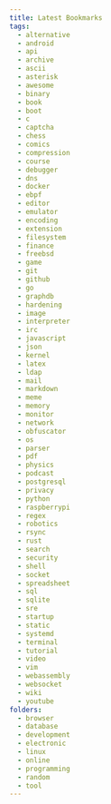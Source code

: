 ```yaml
---
title: Latest Bookmarks
tags:
  - alternative
  - android
  - api
  - archive
  - ascii
  - asterisk
  - awesome
  - binary
  - book
  - boot
  - c
  - captcha
  - chess
  - comics
  - compression
  - course
  - debugger
  - dns
  - docker
  - ebpf
  - editor
  - emulator
  - encoding
  - extension
  - filesystem
  - finance
  - freebsd
  - game
  - git
  - github
  - go
  - graphdb
  - hardening
  - image
  - interpreter
  - irc
  - javascript
  - json
  - kernel
  - latex
  - ldap
  - mail
  - markdown
  - meme
  - memory
  - monitor
  - network
  - obfuscator
  - os
  - parser
  - pdf
  - physics
  - podcast
  - postgresql
  - privacy
  - python
  - raspberrypi
  - regex
  - robotics
  - rsync
  - rust
  - search
  - security
  - shell
  - socket
  - spreadsheet
  - sql
  - sqlite
  - sre
  - startup
  - static
  - systemd
  - terminal
  - tutorial
  - video
  - vim
  - webassembly
  - websocket
  - wiki
  - youtube
folders:
  - browser
  - database
  - development
  - electronic
  - linux
  - online
  - programming
  - random
  - tool
---
```

